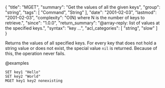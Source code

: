 {
  "title": "MGET",
  "summary": "Get the values of all the given keys",
  "group": "string",
  "tags": [
    "Command",
    "String"
  ],
  "date": "2001-02-03",
  "lastmod": "2001-02-03",
  "complexity": "O(N) where N is the number of keys to retrieve.",
  "since": "1.0.0",
  "return_summary": "@array-reply: list of values at the specified keys.",
  "syntax": "key ...",
  "acl_categories": [
    "string",
    "slow"
  ]
}

Returns the values of all specified keys.
For every key that does not hold a string value or does not exist, the special
value `nil` is returned.
Because of this, the operation never fails.

@examples

```cli
SET key1 "Hello"
SET key2 "World"
MGET key1 key2 nonexisting
```

